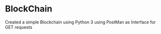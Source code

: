# BlockChain
Created a simple Blockchain using Python 3
using PostMan as Interface for GET requests
